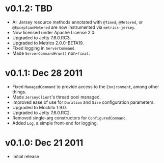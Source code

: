 v0.1.2: TBD
===================

* All Jersey resource methods annotated with `@Timed`, `@Metered`, or `@ExceptionMetered` are now
  instrumented via `metrics-jersey`.
* Now licensed under Apache License 2.0.
* Upgraded to Jetty 7.6.0.RC3.
* Upgraded to Metrics 2.0.0-BETA19.
* Fixed logging in `ServerCommand`.
* Made `ServerCommand#run()` non-`final`.


v0.1.1: Dec 28 2011
===================

* Fixed `ManagedCommand` to provide access to the `Environment`, among other things.
* Made `JerseyClient`'s thread pool managed.
* Improved ease of use for `Duration` and `Size` configuration parameters.
* Upgraded to Mockito 1.9.0.
* Upgraded to Jetty 7.6.0.RC2.
* Removed single-arg constructors for `ConfiguredCommand`.
* Added `Log`, a simple front-end for logging.


v0.1.0: Dec 21 2011
===================

* Initial release
